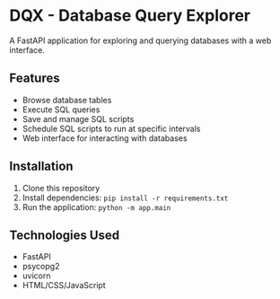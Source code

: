 # DQX - Database Query Explorer

A FastAPI application for exploring and querying databases with a web interface.

## Features

- Browse database tables
- Execute SQL queries
- Save and manage SQL scripts
- Schedule SQL scripts to run at specific intervals
- Web interface for interacting with databases

## Installation

1. Clone this repository
2. Install dependencies: `pip install -r requirements.txt`
3. Run the application: `python -m app.main`

## Technologies Used

- FastAPI
- psycopg2
- uvicorn
- HTML/CSS/JavaScript
